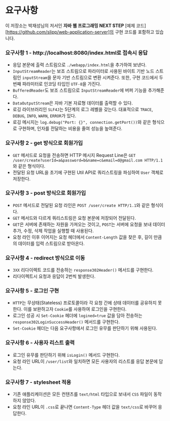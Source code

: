 # 요구사항
이 저장소는 박재성님의 저서인 **자바 웹 프로그래밍 NEXT STEP** [예제 코드][https://github.com/slipp/web-application-server]의
구현 코드를 포함하고 있습니다.

### 요구사항 1 - http://localhost:8080/index.html로 접속시 응답
* 응답 본문에 출력 스트림으로 `./webapp/index.html`을 추가하여 보낸다.
* `InputStreamReader`는 보조 스트림으로 파라미터로 사용된 바이트 기반 노드 스트림인 `inputStream`을
문자 기반 스트림으로 변환 시켜준다. 또한, 구현 코드에서 두 번째 파라미터로 인코딩 타입인 `UTF-8`을 가진다.
* `BufferedReader`도 보조 스트림으로 `InputStreamReader`에 버퍼 기능을 추가해준다.
* `DataOutputStream`은 자바 기본 자료형 데이터를 출력할 수 있다.
* 로깅 라이브러리인 `SLF4J`는 5단계의 로그 레벨을 갖는다. 대표적으로 `TRACE`, `DEBUG`, `INFO`, `WARN`, `ERROR`가 있다.
* 로깅 메시지는 `log.debug("Port: {}", connection.getPort())`와 같은 형식으로 구현하며, 인자를 전달하는 비용을 줄여 성능을 높여준다.

### 요구사항 2 - get 방식으로 회원가입
* `GET` 메서드로 요청을 전송하면 HTTP 메시지 Request Line은 
`GET /user/create?userId=a&password=b&name=c&email=d@gmail.com HTTP/1.1`와 같은 형식이다.
* 전달된 요청 URL을 초기에 구현된 Util API로 쿼리스트링을 파싱하여 `User` 객체로 저장한다.

### 요구사항 3 - post 방식으로 회원가입
* `POST` 메서드로 전달된 요청 라인은 `POST /user/create HTTP/1.1`와 같은 형식이다.
* `GET` 메서드와 다르게 쿼리스트링은 요청 본문에 저장되어 전달된다.
* `GET`은 서버에 존재하는 자원을 가져오는 것이고, `POST`는 서버에 요청을 보내 데이터 추가, 수정, 삭제 작업을 실행할 때 사용된다.
* 요청 라인 이후 이어지는 요청 헤더에서 `Content-Length` 값을 찾은 후, 길이 만큼의 데이터를 입력 스트림으로 받아온다.

### 요구사항 4 - redirect 방식으로 이동
* `3XX` 리다이렉트 코드를 전송하는 `response302Header()` 메서드를 구현한다.
* 리다이렉트시 요청과 응답이 2번씩 발생한다.

### 요구사항 5 - 로그인 구현
* `HTTP`는 무상태(Stateless) 프로토콜이라 각 요청 간에 상태 데이터를 공유하지 못한다. 
이를 보완하고자 `Cookie`를 사용하여 로그인을 구현한다.
* 로그인 성공 시 `Set-Cookie` 헤더에 `logined=true` 값을 담아 전송하는 `response302LoginSuccessHeader()` 메서드를 구현한다.
* `Set-Cookie` 헤더는 다음 요구사항에서 로그인 유무를 판단하기 위해 사용된다.


### 요구사항 6 - 사용자 리스트 출력
* 로그인 유무를 판단하기 위해 `isLogin()` 메서드 구현한다.
* 요청 라인 URL이 `/user/list`와 일치하면 모든 사용자의 리스트를 응답 본문에 담는다.

### 요구사항 7 - stylesheet 적용
* 기존 애플리케이션은 모든 컨텐츠를 `text/html` 타입으로 보내서 `CSS` 파일이 동작하지 않았다.
* 요청 라인 URL이 `.css`로 끝나면 `Content-Type` 헤더 값을 `text/css`로 바꾸어 응답한다.